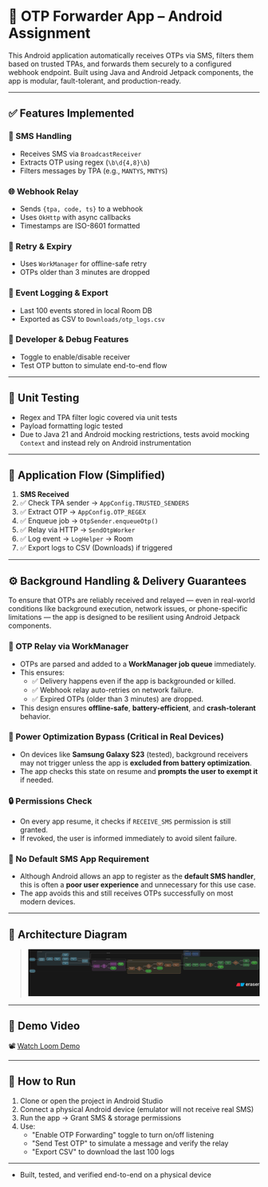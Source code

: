 # 📲 OTP Forwarder App – Android Assignment

This Android application automatically receives OTPs via SMS, filters them based on trusted TPAs, and forwards them securely to a configured webhook endpoint. Built using Java and Android Jetpack components, the app is modular, fault-tolerant, and production-ready.

---

## ✅ Features Implemented

### 🔗 SMS Handling
- Receives SMS via `BroadcastReceiver`
- Extracts OTP using regex (`\b\d{4,8}\b`)
- Filters messages by TPA (e.g., `MANTYS`, `MNTYS`)

### 🌐 Webhook Relay
- Sends `{tpa, code, ts}` to a webhook
- Uses `OkHttp` with async callbacks
- Timestamps are ISO-8601 formatted

### 🔁 Retry & Expiry
- Uses `WorkManager` for offline-safe retry
- OTPs older than 3 minutes are dropped

### 📝 Event Logging & Export
- Last 100 events stored in local Room DB
- Exported as CSV to `Downloads/otp_logs.csv`

### 🧪 Developer & Debug Features
- Toggle to enable/disable receiver
- Test OTP button to simulate end-to-end flow


---

## 🧪 Unit Testing

- Regex and TPA filter logic covered via unit tests
- Payload formatting logic tested
- Due to Java 21 and Android mocking restrictions, tests avoid mocking `Context` and instead rely on Android instrumentation

---

## 🔄 Application Flow (Simplified)

1. **SMS Received**
2. ✅ Check TPA sender → `AppConfig.TRUSTED_SENDERS`
3. ✅ Extract OTP → `AppConfig.OTP_REGEX`
4. ✅ Enqueue job → `OtpSender.enqueueOtp()`
5. ✅ Relay via HTTP → `SendOtpWorker`
6. ✅ Log event → `LogHelper` → Room
7. ✅ Export logs to CSV (Downloads) if triggered

---

## ⚙️ Background Handling & Delivery Guarantees

To ensure that OTPs are reliably received and relayed — even in real-world conditions like background execution, network issues, or phone-specific limitations — the app is designed to be resilient using Android Jetpack components.

### 🔁 OTP Relay via WorkManager

- OTPs are parsed and added to a **WorkManager job queue** immediately.
- This ensures:
  - ✅ Delivery happens even if the app is backgrounded or killed.
  - ✅ Webhook relay auto-retries on network failure.
  - ✅ Expired OTPs (older than 3 minutes) are dropped.
- This design ensures **offline-safe**, **battery-efficient**, and **crash-tolerant** behavior.

### 🪫 Power Optimization Bypass (Critical in Real Devices)

- On devices like **Samsung Galaxy S23** (tested), background receivers may not trigger unless the app is **excluded from battery optimization**.
- The app checks this state on resume and **prompts the user to exempt it** if needed.

### 🔒 Permissions Check

- On every app resume, it checks if `RECEIVE_SMS` permission is still granted.
- If revoked, the user is informed immediately to avoid silent failure.

### 🚫 No Default SMS App Requirement

- Although Android allows an app to register as the **default SMS handler**, this is often a **poor user experience** and unnecessary for this use case.
- The app avoids this and still receives OTPs successfully on most modern devices.

---

## 📐 Architecture Diagram

> ![Architecture Diagram Placeholder](./arch-diagram.png)

---

## 🎥 Demo Video

📽️ [Watch Loom Demo](https://www.loom.com/share/your-demo-video-url-here)

---

## 🚀 How to Run

1. Clone or open the project in Android Studio
2. Connect a physical Android device (emulator will not receive real SMS)
3. Run the app → Grant SMS & storage permissions
4. Use:
   - "Enable OTP Forwarding" toggle to turn on/off listening
   - "Send Test OTP" to simulate a message and verify the relay
   - "Export CSV" to download the last 100 logs

---

- Built, tested, and verified end-to-end on a physical device

